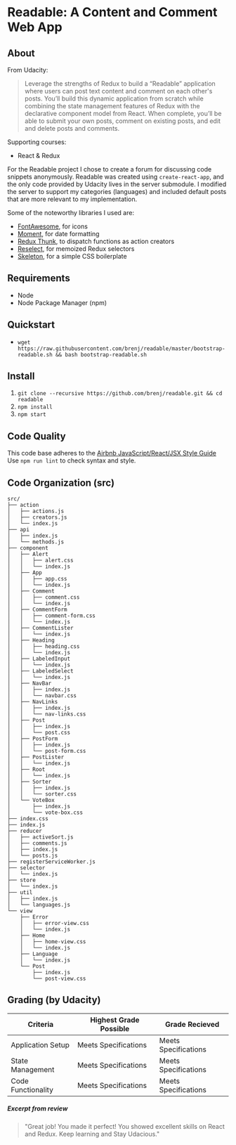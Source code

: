 Readable: A Content and Comment Web App
=======================================

About
-----
From Udacity:
> Leverage the strengths of Redux to build a “Readable” application where
users can post text content and comment on each other's posts. You’ll build
this dynamic application from scratch while combining the state management
features of Redux with the declarative component model from React. When
complete, you’ll be able to submit your own posts, comment on existing posts,
and edit and delete posts and comments.

Supporting courses:
  * React & Redux
  
For the Readable project I chose to create a forum for discussing code snippets anonymously. Readable was created using `create-react-app`, and the only code provided by Udacity lives in the server submodule. I modified the server to support my categories (languages) and included default posts that are more relevant to my implementation.

Some of the noteworthy libraries I used are:

* [FontAwesome](http://fontawesome.io/), for icons
* [Moment](https://momentjs.com/), for date formatting
* [Redux Thunk](https://github.com/gaearon/redux-thunk), to dispatch functions as action creators
* [Reselect](https://github.com/reactjs/reselect), for memoized Redux selectors
* [Skeleton](http://getskeleton.com/), for a simple CSS boilerplate

Requirements
------------
* Node
* Node Package Manager (npm)

Quickstart
----------
* `wget https://raw.githubusercontent.com/brenj/readable/master/bootstrap-readable.sh && bash bootstrap-readable.sh`

Install
-------
1. `git clone --recursive https://github.com/brenj/readable.git && cd readable`
2. `npm install`
3. `npm start`

Code Quality
------------
This code base adheres to the [Airbnb JavaScript/React/JSX Style Guide](https://github.com/airbnb/javascript)  
Use `npm run lint` to check syntax and style.

Code Organization (src)
-----------------------

```console
src/
├── action
│   ├── actions.js
│   ├── creators.js
│   └── index.js
├── api
│   ├── index.js
│   └── methods.js
├── component
│   ├── Alert
│   │   ├── alert.css
│   │   └── index.js
│   ├── App
│   │   ├── app.css
│   │   └── index.js
│   ├── Comment
│   │   ├── comment.css
│   │   └── index.js
│   ├── CommentForm
│   │   ├── comment-form.css
│   │   └── index.js
│   ├── CommentLister
│   │   └── index.js
│   ├── Heading
│   │   ├── heading.css
│   │   └── index.js
│   ├── LabeledInput
│   │   └── index.js
│   ├── LabeledSelect
│   │   └── index.js
│   ├── NavBar
│   │   ├── index.js
│   │   └── navbar.css
│   ├── NavLinks
│   │   ├── index.js
│   │   └── nav-links.css
│   ├── Post
│   │   ├── index.js
│   │   └── post.css
│   ├── PostForm
│   │   ├── index.js
│   │   └── post-form.css
│   ├── PostLister
│   │   └── index.js
│   ├── Root
│   │   └── index.js
│   ├── Sorter
│   │   ├── index.js
│   │   └── sorter.css
│   └── VoteBox
│       ├── index.js
│       └── vote-box.css
├── index.css
├── index.js
├── reducer
│   ├── activeSort.js
│   ├── comments.js
│   ├── index.js
│   └── posts.js
├── registerServiceWorker.js
├── selector
│   └── index.js
├── store
│   └── index.js
├── util
│   ├── index.js
│   └── languages.js
└── view
    ├── Error
    │   ├── error-view.css
    │   └── index.js
    ├── Home
    │   ├── home-view.css
    │   └── index.js
    ├── Language
    │   └── index.js
    └── Post
        ├── index.js
        └── post-view.css
```

Grading (by Udacity)
--------------------

Criteria           |Highest Grade Possible  |Grade Recieved
-------------------|------------------------|--------------
Application Setup  |Meets Specifications    |Meets Specifications
State Management   |Meets Specifications    |Meets Specifications
Code Functionality |Meets Specifications    |Meets Specifications

##### Excerpt from review

> "Great job! You made it perfect! You showed excellent skills on React and Redux. Keep learning and Stay Udacious."
